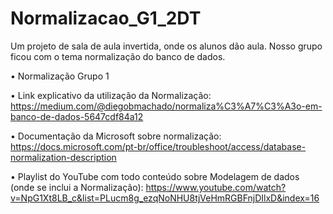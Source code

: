 # Normalizacao_G1_2DT
Um projeto de sala de aula invertida, onde os alunos dão aula. Nosso grupo ficou com o tema normalização do banco de dados.

• Normalização Grupo 1

• Link explicativo da utilização da Normalização: https://medium.com/@diegobmachado/normaliza%C3%A7%C3%A3o-em-banco-de-dados-5647cdf84a12

• Documentação da Microsoft sobre normalização: https://docs.microsoft.com/pt-br/office/troubleshoot/access/database-normalization-description

• Playlist do YouTube com todo conteúdo sobre Modelagem de dados (onde se inclui a Normalização): https://www.youtube.com/watch?v=NpG1Xt8LB_c&list=PLucm8g_ezqNoNHU8tjVeHmRGBFnjDIlxD&index=16
